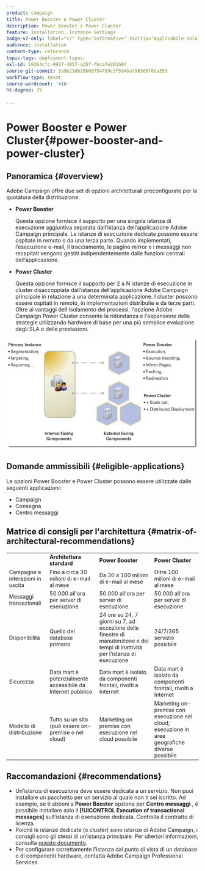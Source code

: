 ```yaml
---
product: campaign
title: Power Booster e Power Cluster
description: Power Booster e Power Cluster
feature: Installation, Instance Settings
badge-v7-only: label="v7" type="Informative" tooltip="Applicabile solo a Campaign Classic v7"
audience: installation
content-type: reference
topic-tags: deployment-types-
exl-id: 59364cfc-9917-4057-ad5f-fbca7e261b07
source-git-commit: 3a9b21d626b60754789c3f594ba798309f62a553
workflow-type: tm+mt
source-wordcount: '416'
ht-degree: 7%

---
```


# Power Booster e Power Cluster{#power-booster-and-power-cluster}



## Panoramica {#overview}

Adobe Campaign offre due set di opzioni architetturali preconfigurate per la quotatura della distribuzione:

* **Power Booster**

  Questa opzione fornisce il supporto per una singola istanza di esecuzione aggiuntiva separata dall’istanza dell’applicazione Adobe Campaign principale. Le istanze di esecuzione dedicate possono essere ospitate in remoto o da una terza parte. Quando implementati, l’esecuzione e-mail, il tracciamento, le pagine mirror e i messaggi non recapitati vengono gestiti indipendentemente dalle funzioni centrali dell’applicazione.

* **Power Cluster**

  Questa opzione fornisce il supporto per 2 a N istanze di esecuzione in cluster disaccoppiate dall’istanza dell’applicazione Adobe Campaign principale in relazione a una determinata applicazione. I cluster possono essere ospitati in remoto, in implementazioni distribuite e da terze parti. Oltre ai vantaggi dell&#39;isolamento dei processi, l&#39;opzione Adobe Campaign Power Cluster consente la ridondanza e l&#39;espansione delle strategie utilizzando hardware di base per una più semplice evoluzione degli SLA o delle prestazioni.

![](assets/architectural_options_diagram.png)

## Domande ammissibili {#eligible-applications}

Le opzioni Power Booster e Power Cluster possono essere utilizzate dalle seguenti applicazioni:

* Campaign
* Consegna
* Centro messaggi

## Matrice di consigli per l&#39;architettura {#matrix-of-architectural-recommendations}

<table> 
 <tbody> 
  <tr> 
   <td> </td> 
   <td> <strong>Architettura standard</strong><br /> </td> 
   <td> <strong>Power Booster</strong><br /> </td> 
   <td> <strong>Power Cluster</strong><br /> </td> 
  </tr> 
  <tr> 
   <td> Campagne e interazioni in uscita<br /> </td> 
   <td> Fino a circa 30 milioni di e-mail al mese<br /> </td> 
   <td> Da 30 a 100 milioni di e-mail al mese<br /> </td> 
   <td> Oltre 100 milioni di e-mail al mese<br /> </td> 
  </tr> 
  <tr> 
   <td> Messaggi transazionali<br /> </td> 
   <td> 50.000 all'ora per server di esecuzione<br /> </td> 
   <td> 50.000 all'ora per server di esecuzione<br /> </td> 
   <td> 50.000 all'ora per server di esecuzione<br /> </td> 
  </tr> 
  <tr> 
   <td> Disponibilità<br /> </td> 
   <td> Quello del database primario<br /> </td> 
   <td> 24 ore su 24, 7 giorni su 7, ad eccezione delle finestre di manutenzione e dei tempi di inattività per l’istanza di esecuzione<br /> </td> 
   <td> 24/7/365 servizio possibile<br /> </td> 
  </tr> 
  <tr> 
   <td> Sicurezza<br /> </td> 
   <td> Data mart è potenzialmente accessibile da Internet pubblico<br /> </td> 
   <td> Data mart è isolato da componenti frontali, rivolti a Internet<br /> </td> 
   <td> Data mart è isolato da componenti frontali, rivolti a Internet<br /> </td> 
  </tr> 
  <tr> 
   <td> Modello di distribuzione<br /> </td> 
   <td> Tutto su un sito (può essere on-premise o nel cloud)<br /> </td> 
   <td> Marketing on premise con esecuzione nel cloud possibile<br /> </td> 
   <td> Marketing on-premise con esecuzione nel cloud; esecuzione in aree geografiche diverse possibile<br /> </td> 
  </tr> 
 </tbody> 
</table>

## Raccomandazioni {#recommendations}

* Un’istanza di esecuzione deve essere dedicata a un servizio. Non puoi installare un pacchetto per un servizio al quale non ti sei iscritto. Ad esempio, se ti abboni a **Power Booster** opzione per **Centro messaggi** , è possibile installare solo il **[!UICONTROL Execution of transactional messages]** sull’istanza di esecuzione dedicata. Controlla il contratto di licenza.
* Poiché le istanze dedicate (o cluster) sono istanze di Adobe Campaign, i consigli sono gli stessi di un’istanza principale. Per ulteriori informazioni, consulta [questo documento](../../production/using/foreword.md).
* Per configurare correttamente l’istanza dal punto di vista di un database o di componenti hardware, contatta Adobe Campaign Professional Services.
